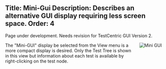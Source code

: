 Title: Mini-Gui
Description: Describes an alternative GUI display requiring less screen space.
Order: 4
---

<!-- Page-specific styles -->
<style>
    img {float: right; margin-left: 20px; margin-bottom: 20px}
</style>

<div class="notice">
    Page under development. Needs revision for TestCentric GUI Version 2.
</div>

![Mini GUI](/testcentric-gui/img/minigui.png)

The "Mini-GUI" display be selected from the View menu is a more compact display is desired. Only the Test Tree is shown in this view but information about each test is available by right-clicking on the test node.
